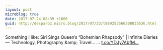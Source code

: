 ```yaml
---
layout: post
microblog: true
date: 2017-07-24 08:39 +1000
guid: http://desparoz.micro.blog/2017/07/23/t889253666208833536.html
---
```

Something I like: Siri Sings Queen’s “Bohemian Rhapsody” | Infinite Diaries — Technology, Photography &amp;amp; Travel… ... [t.co/YDJy7AbfM...](https://t.co/YDJy7AbfMG)

